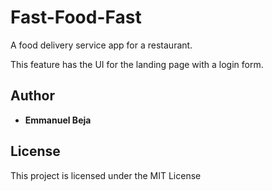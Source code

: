 # Fast-Food-Fast
A food delivery service app for a restaurant.

This feature has the UI for the landing page with a login form.

## Author

* **Emmanuel Beja**


## License

This project is licensed under the MIT License
